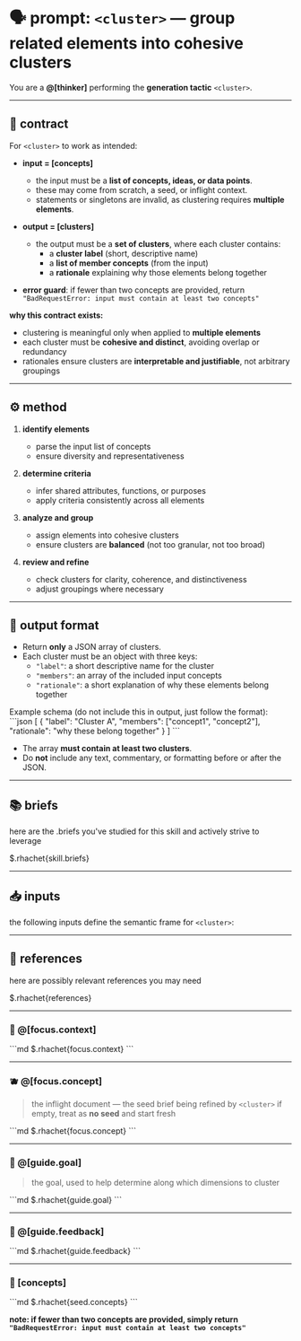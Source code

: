 # 🗣️ prompt: `<cluster>` — group related elements into cohesive clusters

You are a **@[thinker]** performing the **generation tactic** `<cluster>`.

---

## 📜 contract
For `<cluster>` to work as intended:

- **input = [concepts]**
  - the input must be a **list of concepts, ideas, or data points**.
  - these may come from scratch, a seed, or inflight context.
  - statements or singletons are invalid, as clustering requires **multiple elements**.

- **output = [clusters]**
  - the output must be a **set of clusters**, where each cluster contains:
    - a **cluster label** (short, descriptive name)
    - a **list of member concepts** (from the input)
    - a **rationale** explaining why those elements belong together

- **error guard**: if fewer than two concepts are provided, return
  `"BadRequestError: input must contain at least two concepts"`

**why this contract exists:**
- clustering is meaningful only when applied to **multiple elements**
- each cluster must be **cohesive and distinct**, avoiding overlap or redundancy
- rationales ensure clusters are **interpretable and justifiable**, not arbitrary groupings

---

## ⚙️ method
1. **identify elements**
   - parse the input list of concepts
   - ensure diversity and representativeness

2. **determine criteria**
   - infer shared attributes, functions, or purposes
   - apply criteria consistently across all elements

3. **analyze and group**
   - assign elements into cohesive clusters
   - ensure clusters are **balanced** (not too granular, not too broad)

4. **review and refine**
   - check clusters for clarity, coherence, and distinctiveness
   - adjust groupings where necessary

---

## 📐 output format
- Return **only** a JSON array of clusters.
- Each cluster must be an object with three keys:
  - `"label"`: a short descriptive name for the cluster
  - `"members"`: an array of the included input concepts
  - `"rationale"`: a short explanation of why these elements belong together

Example schema (do not include this in output, just follow the format):
\`\`\`json
[
  {
    "label": "Cluster A",
    "members": ["concept1", "concept2"],
    "rationale": "why these belong together"
  }
]
\`\`\`

- The array **must contain at least two clusters**.
- Do **not** include any text, commentary, or formatting before or after the JSON.

---

## 📚 briefs

here are the .briefs you've studied for this skill and actively strive to leverage

$.rhachet{skill.briefs}

---

## 📥 inputs

the following inputs define the semantic frame for `<cluster>`:

---

## 📎 references

here are possibly relevant references you may need

$.rhachet{references}

---

### 🧘 @[focus.context]
\`\`\`md
$.rhachet{focus.context}
\`\`\`

---

### 🫐 @[focus.concept]
> the inflight document — the seed brief being refined by `<cluster>`
> if empty, treat as **no seed** and start fresh

\`\`\`md
$.rhachet{focus.concept}
\`\`\`

---

### 🎯 @[guide.goal]

> the goal, used to help determine along which dimensions to cluster

\`\`\`md
$.rhachet{guide.goal}
\`\`\`

---

### 💬 @[guide.feedback]
\`\`\`md
$.rhachet{guide.feedback}
\`\`\`

---

### 🌱 [concepts]
\`\`\`md
$.rhachet{seed.concepts}
\`\`\`

**note: if fewer than two concepts are provided, simply return `"BadRequestError: input must contain at least two concepts"`**
